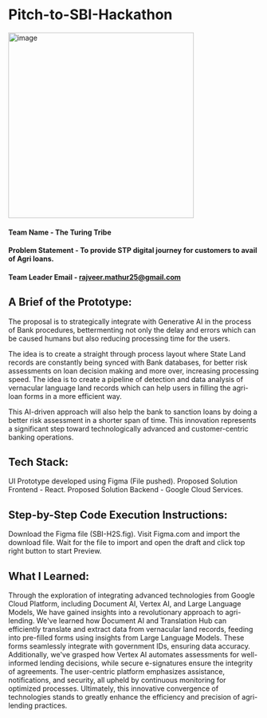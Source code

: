 # Pitch-to-SBI-Hackathon

<img width="372" alt="image" src="https://github.com/Rajveermathur/The_Turing_Tribe/assets/63655047/41cd5686-219e-4d91-8636-e2bae11cde96">

#### Team Name - The Turing Tribe
#### Problem Statement - To provide STP digital journey for customers to avail of Agri loans.
#### Team Leader Email - rajveer.mathur25@gmail.com

## A Brief of the Prototype:
  The proposal is to strategically integrate with Generative AI in the process of Bank procedures, bettermenting not only the delay and errors which can be caused humans      but also reducing processing time for the users. 

  The idea is to create a straight through process layout where State Land records are constantly being synced with Bank databases, for better risk assessments on loan        decision making and more over, increasing processing speed. The idea is to create a pipeline of detection and data analysis of vernacular language land records which can    help users in filling the agri-loan forms in a more efficient way.

  This AI-driven approach will also help the bank to sanction loans by doing a better risk assessment in a shorter span of time. This innovation represents a significant      step toward technologically advanced and customer-centric banking operations.

  
## Tech Stack: 
   UI Prototype developed using Figma (File pushed).
   Proposed Solution Frontend - React.
   Proposed Solution Backend - Google Cloud Services.
   
## Step-by-Step Code Execution Instructions:
  Download the Figma file (SBI-H2S.fig).
  Visit Figma.com and import the download file.
  Wait for the file to import and open the draft and click top right button to start Preview.
  
## What I Learned:
   Through the exploration of integrating advanced technologies from Google Cloud Platform, including Document AI, Vertex AI, and Large Language Models, We have gained insights into a revolutionary approach to agri-lending. We've learned how Document AI and Translation Hub can efficiently translate and extract data from vernacular land records, feeding into pre-filled forms using insights from Large Language Models. These forms seamlessly integrate with government IDs, ensuring data accuracy. Additionally, we've grasped how Vertex AI automates assessments for well-informed lending decisions, while secure e-signatures ensure the integrity of agreements. The user-centric platform emphasizes assistance, notifications, and security, all upheld by continuous monitoring for optimized processes. Ultimately, this innovative convergence of technologies stands to greatly enhance the efficiency and precision of agri-lending practices.
